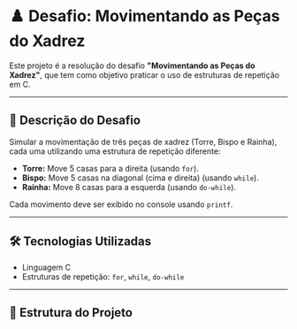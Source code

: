 # ♟️ Desafio: Movimentando as Peças do Xadrez

Este projeto é a resolução do desafio **"Movimentando as Peças do Xadrez"**, que tem como objetivo praticar o uso de estruturas de repetição em C.

---

## 📌 Descrição do Desafio

Simular a movimentação de três peças de xadrez (Torre, Bispo e Rainha), cada uma utilizando uma estrutura de repetição diferente:

- **Torre:** Move 5 casas para a direita (usando `for`).
- **Bispo:** Move 5 casas na diagonal (cima e direita) (usando `while`).
- **Rainha:** Move 8 casas para a esquerda (usando `do-while`).

Cada movimento deve ser exibido no console usando `printf`.

---

## 🛠️ Tecnologias Utilizadas
- Linguagem C
- Estruturas de repetição: `for`, `while`, `do-while`

---

## 📂 Estrutura do Projeto
